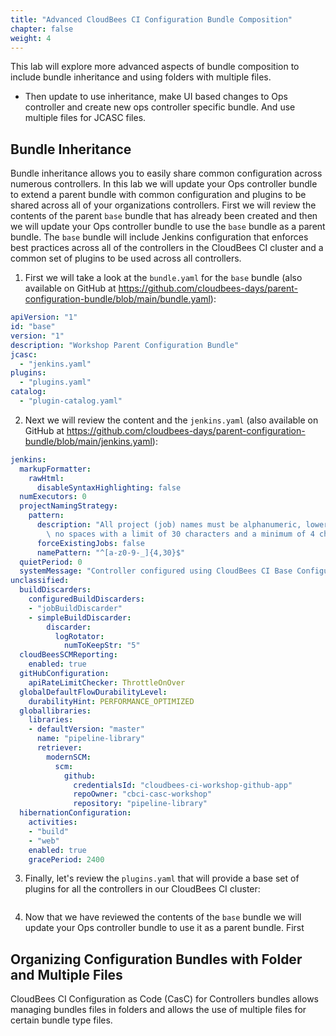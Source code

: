 ```yaml
---
title: "Advanced CloudBees CI Configuration Bundle Composition"
chapter: false
weight: 4
--- 
```


This lab will explore more advanced aspects of bundle composition to include bundle inheritance and using folders with multiple files.

- Then update to use inheritance, make UI based changes to Ops controller and create new ops controller specific bundle. And use multiple files for JCASC files.

## Bundle Inheritance

Bundle inheritance allows you to easily share common configuration across numerous controllers. In this lab we will update your Ops controller bundle to extend a parent bundle with common configuration and plugins to be shared across all of your organizations controllers. First we will review the contents of the parent `base` bundle that has already been created and then we will update your Ops controller bundle to use the `base` bundle as a parent bundle. The `base` bundle will include Jenkins configuration that enforces best practices across all of the controllers in the CloudBees CI cluster and a common set of plugins to be used across all controllers.

1. First we will take a look at the `bundle.yaml` for the `base` bundle (also available on GitHub at https://github.com/cloudbees-days/parent-configuration-bundle/blob/main/bundle.yaml):
```yaml
apiVersion: "1"
id: "base"
version: "1"
description: "Workshop Parent Configuration Bundle"
jcasc:
  - "jenkins.yaml"
plugins:
  - "plugins.yaml"
catalog:
  - "plugin-catalog.yaml"
```
2. Next we will review the content and the `jenkins.yaml` (also available on GitHub at https://github.com/cloudbees-days/parent-configuration-bundle/blob/main/jenkins.yaml):
```yaml
jenkins:
  markupFormatter:
    rawHtml:
      disableSyntaxHighlighting: false
  numExecutors: 0
  projectNamingStrategy:
    pattern:
      description: "All project (job) names must be alphanumeric, lower case, may contain dashes/underscores and contain\
        \ no spaces with a limit of 30 characters and a minimum of 4 characters."
      forceExistingJobs: false
      namePattern: "^[a-z0-9-_]{4,30}$"
  quietPeriod: 0
  systemMessage: "Controller configured using CloudBees CI Base Configuration Bundle"
unclassified:
  buildDiscarders:
    configuredBuildDiscarders:
    - "jobBuildDiscarder"
    - simpleBuildDiscarder:
        discarder:
          logRotator:
            numToKeepStr: "5"
  cloudBeesSCMReporting:
    enabled: true
  gitHubConfiguration:
    apiRateLimitChecker: ThrottleOnOver
  globalDefaultFlowDurabilityLevel:
    durabilityHint: PERFORMANCE_OPTIMIZED
  globallibraries:
    libraries:
    - defaultVersion: "master"
      name: "pipeline-library"
      retriever:
        modernSCM:
          scm:
            github:
              credentialsId: "cloudbees-ci-workshop-github-app"
              repoOwner: "cbci-casc-workshop"
              repository: "pipeline-library"
  hibernationConfiguration:
    activities:
    - "build"
    - "web"
    enabled: true
    gracePeriod: 2400
```
3. Finally, let's review the `plugins.yaml` that will provide a base set of plugins for all the controllers in our CloudBees CI cluster:
```yaml

```
4. Now that we have reviewed the contents of the `base` bundle we will update your Ops controller bundle to use it as a parent bundle. First 

## Organizing Configuration Bundles with Folder and Multiple Files

CloudBees CI Configuration as Code (CasC) for Controllers bundles allows managing bundles files in folders and allows the use of multiple files for certain bundle type files.

